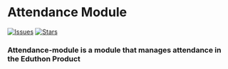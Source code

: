 # Attendance Module

[![Issues](https://img.shields.io/github/issues/Delwathon/attendance-module.svg?style=flat-square)](https://github.com/Delwathon/attendance-module/issues)
[![Stars](https://img.shields.io/github/stars/Delwathon/attendance-module.svg?style=flat-square)](https://github.com/Delwathon/attendance-module/stargazers)

### Attendance-module is a module that manages attendance in the Eduthon Product
